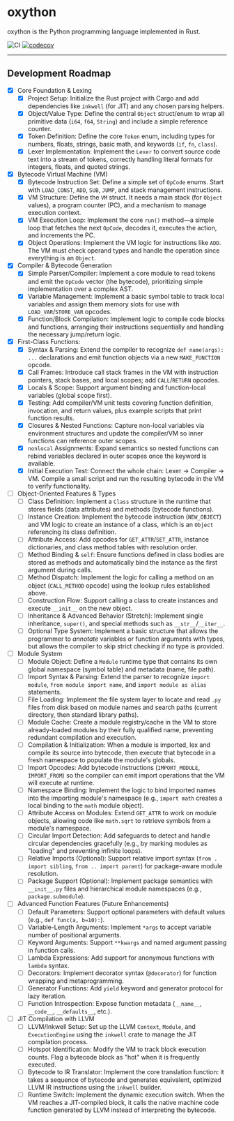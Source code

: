 # oxython

oxython is the Python programming language implemented in Rust.

![CI](https://github.com/gdonald/oxython/workflows/CI/badge.svg) [![codecov](https://codecov.io/gh/gdonald/oxython/graph/badge.svg?token=GQ4LA1VMRE)](https://codecov.io/gh/gdonald/oxython)

---

## Development Roadmap

- [x] Core Foundation & Lexing
    - [x] Project Setup: Initialize the Rust project with Cargo and add dependencies like `inkwell` (for JIT) and any chosen parsing helpers.
    - [x] Object/Value Type: Define the central `Object` struct/enum to wrap all primitive data (`i64`, `f64`, `String`) and include a simple reference counter.
    - [x] Token Definition: Define the core `Token` enum, including types for numbers, floats, strings, basic math, and keywords (`if`, `fn`, `class`).
    - [x] Lexer Implementation: Implement the `Lexer` to convert source code text into a stream of tokens, correctly handling literal formats for integers, floats, and quoted strings.

- [x] Bytecode Virtual Machine (VM)
    - [x] Bytecode Instruction Set: Define a simple set of `OpCode` enums. Start with `LOAD_CONST`, `ADD`, `SUB`, `JUMP`, and stack management instructions.
    - [x] VM Structure: Define the `VM` struct. It needs a main stack (for `Object` values), a program counter (PC), and a mechanism to manage execution context.
    - [x] VM Execution Loop: Implement the core `run()` method—a simple loop that fetches the next `OpCode`, decodes it, executes the action, and increments the PC.
    - [x] Object Operations: Implement the VM logic for instructions like `ADD`. The VM must check operand types and handle the operation since everything is an `Object`.

- [x] Compiler & Bytecode Generation
    - [x] Simple Parser/Compiler: Implement a core module to read tokens and emit the `OpCode` vector (the bytecode), prioritizing simple implementation over a complex AST.
    - [x] Variable Management: Implement a basic symbol table to track local variables and assign them memory slots for use with `LOAD_VAR`/`STORE_VAR` opcodes.
    - [x] Function/Block Compilation: Implement logic to compile code blocks and functions, arranging their instructions sequentially and handling the necessary jump/return logic.

- [x] First-Class Functions:
    - [x] Syntax & Parsing: Extend the compiler to recognize `def name(args): ...` declarations and emit function objects via a new `MAKE_FUNCTION` opcode.
    - [x] Call Frames: Introduce call stack frames in the VM with instruction pointers, stack bases, and local scopes; add `CALL`/`RETURN` opcodes.
    - [x] Locals & Scope: Support argument binding and function-local variables (global scope first).
    - [x] Testing: Add compiler/VM unit tests covering function definition, invocation, and return values, plus example scripts that print function results.
    - [x] Closures & Nested Functions: Capture non-local variables via environment structures and update the compiler/VM so inner functions can reference outer scopes.
    - [x] `nonlocal` Assignments: Expand semantics so nested functions can rebind variables declared in outer scopes once the keyword is available.
    - [x] Initial Execution Test: Connect the whole chain: Lexer $\rightarrow$ Compiler $\rightarrow$ VM. Compile a small script and run the resulting bytecode in the VM to verify functionality.

- [ ] Object-Oriented Features & Types
    - [ ] Class Definition: Implement a `Class` structure in the runtime that stores fields (data attributes) and methods (bytecode functions).
    - [ ] Instance Creation: Implement the bytecode instruction (`NEW_OBJECT`) and VM logic to create an instance of a class, which is an `Object` referencing its class definition.
    - [ ] Attribute Access: Add opcodes for `GET_ATTR`/`SET_ATTR`, instance dictionaries, and class method tables with resolution order.
    - [ ] Method Binding & `self`: Ensure functions defined in class bodies are stored as methods and automatically bind the instance as the first argument during calls.
    - [ ] Method Dispatch: Implement the logic for calling a method on an object (`CALL_METHOD` opcode) using the lookup rules established above.
    - [ ] Construction Flow: Support calling a class to create instances and execute `__init__` on the new object.
    - [ ] Inheritance & Advanced Behavior (Stretch): Implement single inheritance, `super()`, and special methods such as `__str__`/`__iter__`.
    - [ ] Optional Type System: Implement a basic structure that allows the programmer to *annotate* variables or function arguments with types, but allows the compiler to skip strict checking if no type is provided.

- [ ] Module System
    - [ ] Module Object: Define a `Module` runtime type that contains its own global namespace (symbol table) and metadata (name, file path).
    - [ ] Import Syntax & Parsing: Extend the parser to recognize `import module`, `from module import name`, and `import module as alias` statements.
    - [ ] File Loading: Implement the file system layer to locate and read `.py` files from disk based on module names and search paths (current directory, then standard library paths).
    - [ ] Module Cache: Create a module registry/cache in the VM to store already-loaded modules by their fully qualified name, preventing redundant compilation and execution.
    - [ ] Compilation & Initialization: When a module is imported, lex and compile its source into bytecode, then execute that bytecode in a fresh namespace to populate the module's globals.
    - [ ] Import Opcodes: Add bytecode instructions (`IMPORT_MODULE`, `IMPORT_FROM`) so the compiler can emit import operations that the VM will execute at runtime.
    - [ ] Namespace Binding: Implement the logic to bind imported names into the importing module's namespace (e.g., `import math` creates a local binding to the `math` module object).
    - [ ] Attribute Access on Modules: Extend `GET_ATTR` to work on module objects, allowing code like `math.sqrt` to retrieve symbols from a module's namespace.
    - [ ] Circular Import Detection: Add safeguards to detect and handle circular dependencies gracefully (e.g., by marking modules as "loading" and preventing infinite loops).
    - [ ] Relative Imports (Optional): Support relative import syntax (`from . import sibling`, `from .. import parent`) for package-aware module resolution.
    - [ ] Package Support (Optional): Implement package semantics with `__init__.py` files and hierarchical module namespaces (e.g., `package.submodule`).

- [ ] Advanced Function Features (Future Enhancements)
    - [ ] Default Parameters: Support optional parameters with default values (e.g., `def func(a, b=10):`).
    - [ ] Variable-Length Arguments: Implement `*args` to accept variable number of positional arguments.
    - [ ] Keyword Arguments: Support `**kwargs` and named argument passing in function calls.
    - [ ] Lambda Expressions: Add support for anonymous functions with `lambda` syntax.
    - [ ] Decorators: Implement decorator syntax (`@decorator`) for function wrapping and metaprogramming.
    - [ ] Generator Functions: Add `yield` keyword and generator protocol for lazy iteration.
    - [ ] Function Introspection: Expose function metadata (`__name__`, `__code__`, `__defaults__`, etc.).

- [ ] JIT Compilation with LLVM
    - [ ] LLVM/Inkwell Setup: Set up the LLVM `Context`, `Module`, and `ExecutionEngine` using the `inkwell` crate to manage the JIT compilation process.
    - [ ] Hotspot Identification: Modify the VM to track block execution counts. Flag a bytecode block as "hot" when it is frequently executed.
    - [ ] Bytecode to IR Translator: Implement the core translation function: it takes a sequence of bytecode and generates equivalent, optimized LLVM IR instructions using the `inkwell` builder.
    - [ ] Runtime Switch: Implement the dynamic execution switch. When the VM reaches a JIT-compiled block, it calls the native machine code function generated by LLVM instead of interpreting the bytecode.
